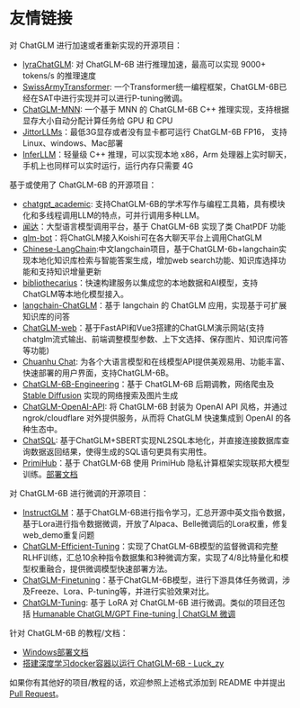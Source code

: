 # 友情链接

对 ChatGLM 进行加速或者重新实现的开源项目：
* [lyraChatGLM](https://huggingface.co/TMElyralab/lyraChatGLM): 对 ChatGLM-6B 进行推理加速，最高可以实现 9000+ tokens/s 的推理速度
* [SwissArmyTransformer](https://github.com/THUDM/SwissArmyTransformer): 一个Transformer统一编程框架，ChatGLM-6B已经在SAT中进行实现并可以进行P-tuning微调。
* [ChatGLM-MNN](https://github.com/wangzhaode/ChatGLM-MNN): 一个基于 MNN 的 ChatGLM-6B C++ 推理实现，支持根据显存大小自动分配计算任务给 GPU 和 CPU
* [JittorLLMs](https://github.com/Jittor/JittorLLMs)：最低3G显存或者没有显卡都可运行 ChatGLM-6B FP16， 支持Linux、windows、Mac部署
* [InferLLM](https://github.com/MegEngine/InferLLM)：轻量级 C++ 推理，可以实现本地 x86，Arm 处理器上实时聊天，手机上也同样可以实时运行，运行内存只需要 4G



基于或使用了 ChatGLM-6B 的开源项目：
* [chatgpt_academic](https://github.com/binary-husky/chatgpt_academic): 支持ChatGLM-6B的学术写作与编程工具箱，具有模块化和多线程调用LLM的特点，可并行调用多种LLM。
* [闻达](https://github.com/l15y/wenda)：大型语言模型调用平台，基于 ChatGLM-6B 实现了类 ChatPDF 功能
* [glm-bot](https://github.com/initialencounter/glm-bot)：将ChatGLM接入Koishi可在各大聊天平台上调用ChatGLM
* [Chinese-LangChain](https://github.com/yanqiangmiffy/Chinese-LangChain):中文langchain项目，基于ChatGLM-6b+langchain实现本地化知识库检索与智能答案生成，增加web search功能、知识库选择功能和支持知识增量更新
* [bibliothecarius](https://github.com/coderabbit214/bibliothecarius)：快速构建服务以集成您的本地数据和AI模型，支持ChatGLM等本地化模型接入。
* [langchain-ChatGLM](https://github.com/imClumsyPanda/langchain-ChatGLM)：基于 langchain 的 ChatGLM 应用，实现基于可扩展知识库的问答
* [ChatGLM-web](https://github.com/NCZkevin/chatglm-web)：基于FastAPI和Vue3搭建的ChatGLM演示网站(支持chatglm流式输出、前端调整模型参数、上下文选择、保存图片、知识库问答等功能)
* [Chuanhu Chat](https://github.com/GaiZhenbiao/ChuanhuChatGPT): 为各个大语言模型和在线模型API提供美观易用、功能丰富、快速部署的用户界面，支持ChatGLM-6B。
* [ChatGLM-6B-Engineering](https://github.com/LemonQu-GIT/ChatGLM-6B-Engineering)：基于 ChatGLM-6B 后期调教，网络爬虫及 [Stable Diffusion](https://github.com/AUTOMATIC1111/stable-diffusion-webui) 实现的网络搜索及图片生成
* [ChatGLM-OpenAI-API](https://github.com/ninehills/chatglm-openai-api): 将 ChatGLM-6B 封装为 OpenAI API 风格，并通过 ngrok/cloudflare 对外提供服务，从而将 ChatGLM 快速集成到 OpenAI 的各种生态中。
* [ChatSQL](https://github.com/cubenlp/ChatSQL): 基于ChatGLM+SBERT实现NL2SQL本地化，并直接连接数据库查询数据返回结果，使得生成的SQL语句更具有实用性。
* [PrimiHub](https://github.com/primihub/primihub)：基于 ChatGLM-6B 使用 PrimiHub 隐私计算框架实现联邦大模型训练。[部署文档](https://docs.primihub.com/docs/advance-usage/create-tasks/fedreated-learning/chatglm#%E4%BD%BF%E7%94%A8-primihub-%E5%AE%9E%E7%8E%B0%E8%81%94%E9%82%A6%E5%A4%A7%E6%A8%A1%E5%9E%8B%E8%AE%AD%E7%BB%83)

对 ChatGLM-6B 进行微调的开源项目：
* [InstructGLM](https://github.com/yanqiangmiffy/InstructGLM)：基于ChatGLM-6B进行指令学习，汇总开源中英文指令数据，基于Lora进行指令数据微调，开放了Alpaca、Belle微调后的Lora权重，修复web_demo重复问题
* [ChatGLM-Efficient-Tuning](https://github.com/hiyouga/ChatGLM-Efficient-Tuning)：实现了ChatGLM-6B模型的监督微调和完整RLHF训练，汇总10余种指令数据集和3种微调方案，实现了4/8比特量化和模型权重融合，提供微调模型快速部署方法。
* [ChatGLM-Finetuning](https://github.com/liucongg/ChatGLM-Finetuning)：基于ChatGLM-6B模型，进行下游具体任务微调，涉及Freeze、Lora、P-tuning等，并进行实验效果对比。
* [ChatGLM-Tuning](https://github.com/mymusise/ChatGLM-Tuning): 基于 LoRA 对 ChatGLM-6B 进行微调。类似的项目还包括 [Humanable ChatGLM/GPT Fine-tuning | ChatGLM 微调](https://github.com/hscspring/hcgf)


针对 ChatGLM-6B 的教程/文档：
* [Windows部署文档](https://github.com/ZhangErling/ChatGLM-6B/blob/main/deployment_windows.md)
* [搭建深度学习docker容器以运行 ChatGLM-6B - Luck_zy](https://www.luckzym.com/tags/ChatGLM-6B/)

如果你有其他好的项目/教程的话，欢迎参照上述格式添加到 README 中并提出 [Pull Request](https://docs.github.com/en/pull-requests/collaborating-with-pull-requests/proposing-changes-to-your-work-with-pull-requests/creating-a-pull-request-from-a-fork)。

